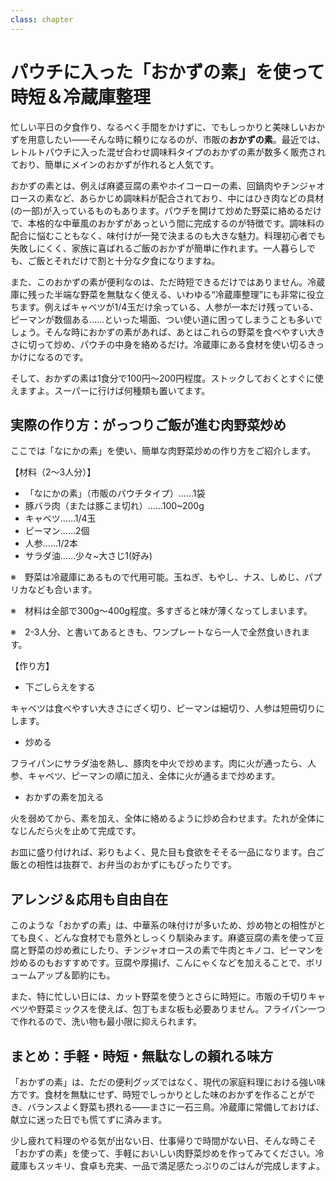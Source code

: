```yaml
---
class: chapter
---
```



# パウチに入った「おかずの素」を使って時短＆冷蔵庫整理

忙しい平日の夕食作り、なるべく手間をかけずに、でもしっかりと美味しいおかずを用意したい——そんな時に頼りになるのが、市販の**おかずの素**。最近では、レトルトパウチに入った混ぜ合わせ調味料タイプのおかずの素が数多く販売されており、簡単にメインのおかずが作れると人気です。

おかずの素とは、例えば麻婆豆腐の素やホイコーローの素、回鍋肉やチンジャオロースの素など、あらかじめ調味料が配合されており、中にはひき肉などの具材(の一部)が入っているものもあります。パウチを開けて炒めた野菜に絡めるだけで、本格的な中華風のおかずがあっという間に完成するのが特徴です。調味料の配合に悩むこともなく、味付けが一発で決まるのも大きな魅力。料理初心者でも失敗しにくく、家族に喜ばれるご飯のおかずが簡単に作れます。一人暮らしでも、ご飯とそれだけで割と十分な夕食になりますね。

また、このおかずの素が便利なのは、ただ時短できるだけではありません。冷蔵庫に残った半端な野菜を無駄なく使える、いわゆる“冷蔵庫整理”にも非常に役立ちます。例えばキャベツが1/4玉だけ余っている、人参が一本だけ残っている、ピーマンが数個ある……といった場面、つい使い道に困ってしまうことも多いでしょう。そんな時におかずの素があれば、あとはこれらの野菜を食べやすい大きさに切って炒め、パウチの中身を絡めるだけ。冷蔵庫にある食材を使い切るきっかけになるのです。

そして、おかずの素は1食分で100円～200円程度。ストックしておくとすぐに使えますよ。スーパーに行けば何種類も置いてます。

## 実際の作り方：がっつりご飯が進む肉野菜炒め

ここでは「なにかの素」を使い、簡単な肉野菜炒めの作り方をご紹介します。

【材料（2〜3人分）】

* 「なにかの素」（市販のパウチタイプ）……1袋
* 豚バラ肉（または豚こま切れ）……100~200g
* キャベツ……1/4玉
* ピーマン……2個
* 人参……1/2本
* サラダ油……少々~大さじ1(好み)

※　野菜は冷蔵庫にあるもので代用可能。玉ねぎ、もやし、ナス、しめじ、パプリカなども合います。

※　材料は全部で300g～400g程度。多すぎると味が薄くなってしまいます。

※　2-3人分、と書いてあるときも、ワンプレートなら一人で全然食いきれます。

【作り方】

* 下ごしらえをする

キャベツは食べやすい大きさにざく切り、ピーマンは細切り、人参は短冊切りにします。

* 炒める

フライパンにサラダ油を熱し、豚肉を中火で炒めます。肉に火が通ったら、人参、キャベツ、ピーマンの順に加え、全体に火が通るまで炒めます。

* おかずの素を加える

火を弱めてから、素を加え、全体に絡めるように炒め合わせます。たれが全体になじんだら火を止めて完成です。

お皿に盛り付ければ、彩りもよく、見た目も食欲をそそる一品になります。白ご飯との相性は抜群で、お弁当のおかずにもぴったりです。

## アレンジ＆応用も自由自在

このような「おかずの素」は、中華系の味付けが多いため、炒め物との相性がとても良く、どんな食材でも意外としっくり馴染みます。麻婆豆腐の素を使って豆腐と野菜の炒め煮にしたり、チンジャオロースの素で牛肉とキノコ、ピーマンを炒めるのもおすすめです。豆腐や厚揚げ、こんにゃくなどを加えることで、ボリュームアップ＆節約にも。

また、特に忙しい日には、カット野菜を使うとさらに時短に。市販の千切りキャベツや野菜ミックスを使えば、包丁もまな板も必要ありません。フライパン一つで作れるので、洗い物も最小限に抑えられます。

## まとめ：手軽・時短・無駄なしの頼れる味方

「おかずの素」は、ただの便利グッズではなく、現代の家庭料理における強い味方です。食材を無駄にせず、時短でしっかりとした味のおかずを作ることができ、バランスよく野菜も摂れる——まさに一石三鳥。冷蔵庫に常備しておけば、献立に迷った日でも慌てずに済みます。

少し疲れて料理のやる気が出ない日、仕事帰りで時間がない日、そんな時こそ「おかずの素」を使って、手軽においしい肉野菜炒めを作ってみてください。冷蔵庫もスッキリ、食卓も充実、一品で満足感たっぷりのごはんが完成しますよ。